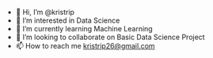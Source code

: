 - 👋 Hi, I’m @kristrip
- 👀 I’m interested in Data Science
- 🌱 I’m currently learning Machine Learning
- 💞️ I’m looking to collaborate on Basic Data Science Project
- 📫 How to reach me kristrip26@gmail.com

<!---
kristrip/kristrip is a ✨ special ✨ repository because its `README.md` (this file) appears on your GitHub profile.
You can click the Preview link to take a look at your changes.
--->
